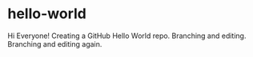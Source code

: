 # hello-world

Hi Everyone!
Creating a GitHub Hello World repo.
Branching and editing.
Branching and editing again.
